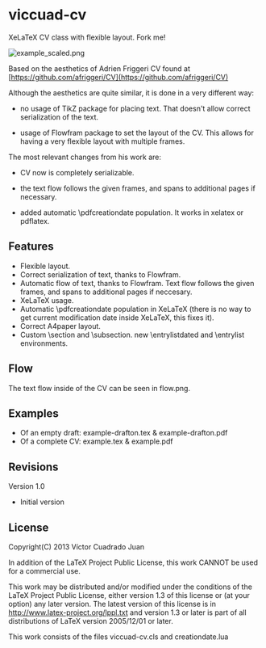 viccuad-cv
==========


XeLaTeX CV class with flexible layout. Fork me!

![example_scaled.png](https://github.com/viccuad/viccuad-cv/raw/master/example_scaled.png)

Based on the aesthetics of Adrien Friggeri CV found at
[https://github.com/afriggeri/CV](https://github.com/afriggeri/CV)

Although the aesthetics are quite similar, it is done in a very different way:

 - no usage of TikZ package for placing text. That doesn't allow correct 
serialization of the text.

 - usage of Flowfram package to set the layout of the CV. This allows for having a very flexible layout with multiple frames.

The most relevant changes from his work are:

 - CV now is completely serializable.

 - the text flow follows the given frames, and spans to additional pages if 
necessary. 

 - added automatic \pdfcreationdate population. It works in xelatex 
or pdflatex.
 
## Features
 - Flexible layout.
 - Correct serialization of text, thanks to Flowfram.
 - Automatic flow of text, thanks to Flowfram. Text flow follows the given frames, and spans to additional pages if neccesary.
 - XeLaTeX usage.
 - Automatic \pdfcreationdate population in XeLaTeX (there is no way to get current modification date inside XeLaTeX, this fixes it).
 - Correct A4paper layout.
 - Custom \section and \subsection. new \entrylistdated and \entrylist environments.

## Flow
The text flow inside of the CV can be seen in flow.png.

## Examples 
 * Of an empty draft: example-drafton.tex & example-drafton.pdf
 * Of a complete CV: example.tex & example.pdf


## Revisions
Version 1.0

 * Initial version


## License

Copyright(C) 2013  Víctor Cuadrado Juan 

In addition of the LaTeX Project Public License, this work CANNOT be used for a commercial use. 

This work may be distributed and/or modified under the
conditions of the LaTeX Project Public License, either version 1.3
of this license or (at your option) any later version.
The latest version of this license is in
http://www.latex-project.org/lppl.txt
and version 1.3 or later is part of all distributions of LaTeX
version 2005/12/01 or later.

This work consists of the files viccuad-cv.cls and creationdate.lua 

